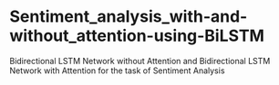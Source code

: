 # Sentiment_analysis_with-and-without_attention-using-BiLSTM


Bidirectional LSTM Network without Attention and
Bidirectional LSTM Network with Attention  for the task of Sentiment
Analysis
